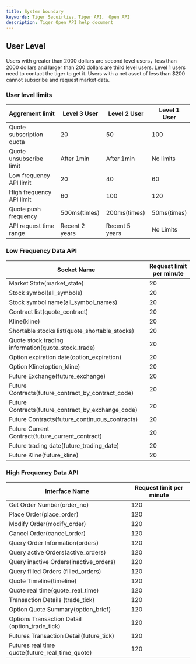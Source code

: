 ```yaml
---
title: System boundary
keywords: Tiger Secuirties、Tiger API、 Open API
description: Tiger Open API help document
---
```


## User Level
Users with greater than 2000 dollars are second level users，less than 2000 dollars and larger than 200 dollars are third level users. Level 1 users need to contact the tiger to get it.
Users with a net asset of less than $200 cannot subscribe and request market data.

### User level limits

Aggrement limit|Level 3 User|Level 2 User|Level 1 User
---|---|---|---
Quote subscription quota	|20|50|100
Quote unsubscribe limit| After 1min | After 1min |No limits
Low frequency API limit	|20|40|	60
High frequency API limit	|60|100	|120
Quote push frequency	|500ms(times)|200ms(times)|50ms(times)
API request time range|Recent 2 years|Recent 5 years|No Limits

### Low Frequency Data API

Socket Name|Request limit per minute
---|---
Market State(market_state)|	20
Stock symbol(all_symbols)	|20
Stock symbol name(all_symbol_names)|	20
Contract list(quote_contract)	|20
Kline(kline)	|20
Shortable stocks list(quote_shortable_stocks)|	20
Quote stock trading information(quote_stock_trade)|	20
Option expiration date(option_expiration)|	20
Option Kline(option_kline)|	20
Future Exchange(future_exchange)|	20
Future Contracts(future_contract_by_contract_code)|	20
Future Contracts(future_contract_by_exchange_code)|	20
Future Contracts(future_continuous_contracts)|	20
Future Current Contract(future_current_contract)|	20
Future trading date(future_trading_date)|	20
Future Kline(future_kline)|	20


### High Frequency Data API

Interface Name|Request limit per minute
---|---
Get Order Number(order_no)|120
Place Order(place_order)|120
Modify Order(modify_order)|120
Cancel Order(cancel_order)|120
Query Order Information(orders)|120
Query active Orders(active_orders)|120
Query inactive Orders(inactive_orders)|120
Query filled Orders (filled_orders)|120
Quote Timeline(timeline)|	120
Quote real time(quote_real_time)|	120
Transaction Details (trade_tick)|	120
Option Quote Summary(option_brief)|	120
Options Transaction Detail (option_trade_tick)|	120
Futures Transaction Detail(future_tick)|	120
Futures real time quote(future_real_time_quote)|	120
